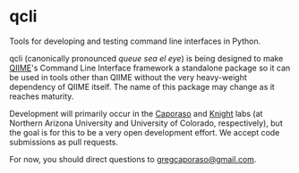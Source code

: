 qcli 
====

Tools for developing and testing command line interfaces in Python. 

qcli (canonically pronounced *queue sea el eye*) is being designed to make [QIIME](www.qiime.org)'s Command Line Interface framework a standalone package so it can be used in tools other than QIIME without the very heavy-weight dependency of QIIME itself. The name of this package may change as it reaches maturity.

Development will primarily occur in the [Caporaso](www.caporaso.us) and [Knight](https://knightlab.colorado.edu/) labs (at Northern Arizona University and University of Colorado, respectively), but the goal is for this to be a very open development effort. We accept code submissions as pull requests.

For now, you should direct questions to gregcaporaso@gmail.com.
